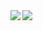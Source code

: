 <!--
**astanwar99/astanwar99** is a ✨ _special_ ✨ repository because its `README.md` (this file) appears on your GitHub profile.

Here are some ideas to get you started:

- 🔭 I’m currently working on ...
- 🌱 I’m currently learning ...
- 👯 I’m looking to collaborate on ...
- 🤔 I’m looking for help with ...
- 💬 Ask me about ...
- 📫 How to reach me: ...
- 😄 Pronouns: ...
- ⚡ Fun fact: ...
-->


<a href="https://github.com/astanwar99/github-readme-stats">
  <img align="left" src="https://github-readme-stats.vercel.app/api?username=astanwar99&count_private=true&show_icons=true" />
</a>
<a href="https://github.com/astanwar99/github-readme-stats">
  <img align="left" src="https://github-readme-stats.vercel.app/api/top-langs/?username=astanwar99&count_private=true&show_icons=true" />
</a>
